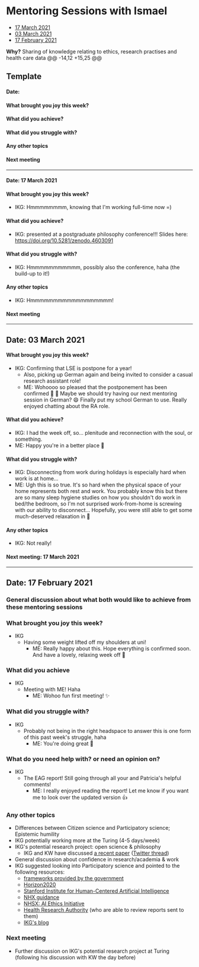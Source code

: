 # Mentoring Sessions with Ismael

* [17 March 2021](#date-17-march-2021)
* [03 March 2021](#date-03-march-2021)
* [17 February 2021](#date-17-february-2021)

**Why?** Sharing of knowledge relating to ethics, research practises and health care data
@@ -14,12 +15,25 @@

## Template

#### Date: 
#### What brought you joy this week?
#### What did you achieve?
#### What did you struggle with?
#### Any other topics
#### Next meeting

---

#### Date: 17 March 2021
#### What brought you joy this week?
* IKG: Hmmmmmmmm, knowing that I'm working full-time now =)

#### What did you achieve?
* IKG: presented at a postgraduate philosophy conference!!! Slides here: https://doi.org/10.5281/zenodo.4603091

#### What did you struggle with?
* IKG: Hmmmmmmmmmmm, possibly also the conference, haha (the build-up to it!)

#### Any other topics
* IKG: Hmmmmmmmmmmmmmmmmmm!

#### Next meeting

---

## Date: 03 March 2021
#### What brought you joy this week?
* IKG: Confirming that LSE is postpone for a year!
  * Also, picking up German again and being invited to consider a casual research assistant role!
  * ME: Wohoooo so pleased that the postponement has been confirmed 🎉 🙏  Maybe we should try having our next mentoring session in German? 😄 Finally put my school German to use. Really enjoyed chatting about the RA role.
#### What did you achieve?
* IKG: I had the week off, so... plenitude and reconnection with the soul, or something.
* ME: Happy you're in a better place 🌷 
#### What did you struggle with?
* IKG: Disconnecting from work during holidays is especially hard when work is at home...
* ME: Ugh this is so true. It's so hard when the physical space of your home represents both rest and work. You probably know this but there are so many sleep hygiene studies on how you shouldn't do work in bed/the bedroom, so I'm not surprised work-from-home is screwing with our ability to disconnect... Hopefully, you were still able to get some much-deserved relaxation in 🥰 
#### Any other topics
* IKG: Not really!
#### Next meeting: 17 March 2021

---

## Date: 17 February 2021

### General discussion about what both would like to achieve from these mentoring sessions

### What brought you joy this week?

* IKG
  * Having some weight lifted off my shoulders at uni!
    * ME: Really happy about this. Hope everything is confirmed soon. And have a lovely, relaxing week off :hibiscus:

### What did you achieve

* IKG
  * Meeting with ME! Haha
    * ME: Wohoo fun first meeting! :sparkles:

### What did you struggle with?

* IKG
  * Probably not being in the right headspace to answer this is one form of this past week's struggle, haha
    * ME: You're doing great :pray: 

### What do you need help with? or need an opinion on?
* IKG
  * The EAG report! Still going through all your and Patricia's helpful comments!
    * ME: I really enjoyed reading the report! Let me know if you want me to look over the updated version :+1:

### Any other topics

* Differences between Citizen science and Participatory science; Epistemic humility
* IKG potentially working more at the Turing (4-5 days/week)
* IKG's potential research project: open science & philosophy
  * IKG and KW have discussed [a recent paper](https://journals.sagepub.com/doi/full/10.1177/0959354319835322) ([Twitter thread](https://twitter.com/siminevazire/status/1361569740737552386?s=21))
* General discussion about confidence in research/academia & work
* IKG suggested looking into Participatory science and pointed to the following resources:
  * [frameworks provided by the government](https://www.gov.uk/government/publications/code-of-conduct-for-data-driven-health-and-care-technology/initial-code-of-conduct-for-data-driven-health-and-care-technology)
  * [Horizon2020](https://ec.europa.eu/programmes/horizon2020/en)
  * [Stanford Institute for Human-Centered Artificial Intelligence](https://hai.stanford.edu)
  * [NHX guidance](https://www.nhsx.nhs.uk/media/documents/NHSX_AI_report.pdf)
  * [NHSX: AI Ethics Initiative](https://www.nhsx.nhs.uk/ai-lab/ai-lab-programmes/ethics/)
  * [Health Research Authority](https://www.hra.nhs.uk) (who are able to review reports sent to them)
  * [IKG's blog](https://medium.com/@ismaelkherroubi/clarifying-ethical-research-fec39fc181)

### Next meeting

* Further discussion on IKG's potential research project at Turing (following his discussion with KW the day before)
